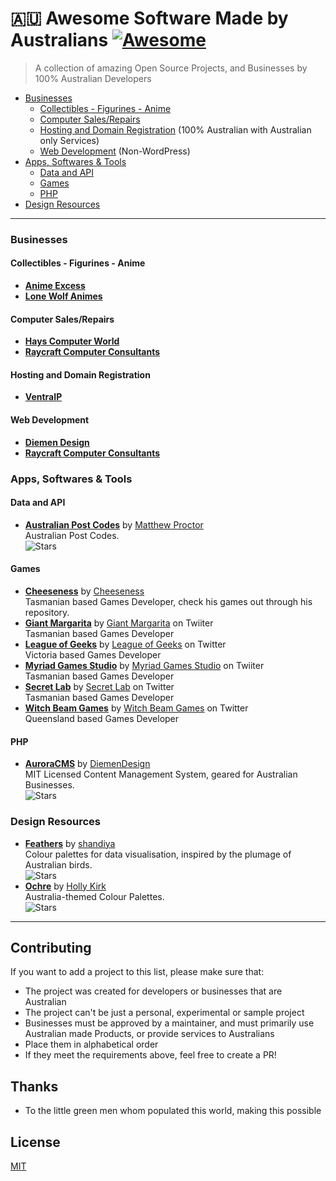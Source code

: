 # :australia: Awesome Software Made by Australians [![Awesome](https://awesome.re/badge.svg)](https://awesome.re)

> A collection of amazing Open Source Projects, and Businesses by 100% Australian Developers

- [Businesses](#biz)
  - [Collectibles - Figurines - Anime](#bizcollectibles)
  - [Computer Sales/Repairs](#bizsales)
  - [Hosting and Domain Registration](#bizhosting) (100% Australian with Australian only Services)
  - [Web Development](#bizweb) (Non-WordPress)
- [Apps, Softwares & Tools](#apps)
  - [Data and API](#appdata)
  - [Games](#games)
  - [PHP](#appsphp)
- [Design Resources](#design)

<hr>

<a name="biz"></a>
### Businesses
<a name="bizcollectibles)"></a>
#### Collectibles - Figurines - Anime
- **[Anime Excess](https://animeexcess.com.au/)**
- **[Lone Wolf Animes](https://lonewolfanime.com.au/)**
<a name="bizsale"></a>
#### Computer Sales/Repairs
 - **[Hays Computer World](https://hayscomputerworld.com.au/)**
 - **[Raycraft Computer Consultants](https://raycraft.com.au/)**
<a name="bizhosting"></a>
#### Hosting and Domain Registration
- **[VentraIP](https://ventraip.com.au/)**
<a name="bizweb"></a>
#### Web Development
- **[Diemen Design](https://diemen.design/)**
- **[Raycraft Computer Consultants](https://raycraft.com.au/)**
<a name="apps"></a>
### Apps, Softwares & Tools
<a name="appdata"></a>
#### Data and API
- **[Australian Post Codes](https://github.com/matthewproctor/australianpostcodes)** by [Matthew Proctor](https://github.com/matthewproctor)  
  Australian Post Codes.  
  ![Stars](https://img.shields.io/github/stars/matthewproctor/australianpostcodes?style=flat-square)
#### Games
<a name="games"></a>
- **[Cheeseness](https://github.com/Cheeseness)** by [Cheeseness](https://github.com/Cheeseness)  
  Tasmanian based Games Developer, check his games out through his repository.
- **[Giant Margarita](https://www.giantmargarita.com/)** by [Giant Margarita](https://twitter.com/GiantMargarita) on Twiiter  
  Tasmanian based Games Developer
- **[League of Geeks](https://www.leagueofgeeks.com/)** by [League of Geeks](https://twitter.com/LeagueofGeeks) on Twitter  
  Victoria based Games Developer
- **[Myriad Games Studio](http://myriadgamesstudio.com/)** by [Myriad Games Studio](https://twitter.com/MyriadGS) on Twiiter  
  Tasmanian based Games Developer
- **[Secret Lab](https://secretlab.games/)** by [Secret Lab](https://twitter.com/thesecretlab) on Twitter  
  Tasmanian based Games Developer
- **[Witch Beam Games](https://witchbeam.com.au/)** by [Witch Beam Games](https://twitter.com/witchbeamgames) on Twitter  
  Queensland based Games Developer
<a name="appsphp"></a>
#### PHP
- **[AuroraCMS](https://github.com/diemendesign/AuroraCMS)** by [DiemenDesign](https://github.com/diemendesign)  
  MIT Licensed Content Management System, geared for Australian Businesses.  
  ![Stars](https://img.shields.io/github/stars/diemendesign/AuroraCMS?style=flat-square)
<a name="design"></a>
### Design Resources
- **[Feathers](https://github.com/shandiya/feathers)** by [shandiya](https://github.com/shandiya)  
  Colour palettes for data visualisation, inspired by the plumage of Australian birds.  
  ![Stars](https://img.shields.io/github/stars/shandiya/feathers?style=flat-square)
- **[Ochre](https://github.com/hollylkirk/ochRe)** by [Holly Kirk](https://github.com/hollylkirk)  
  Australia-themed Colour Palettes.  
  ![Stars](https://img.shields.io/github/stars/hollylkirk/ochRe?style=flat-square)

<hr>

## Contributing

If you want to add a project to this list, please make sure that:

- The project was created for developers or businesses that are Australian
- The project can't be just a personal, experimental or sample project
- Businesses must be approved by a maintainer, and must primarily use Australian made Products, or provide services to Australians
- Place them in alphabetical order
- If they meet the requirements above, feel free to create a PR!

## Thanks
- To the little green men whom populated this world, making this possible

## License

[MIT](/license)
